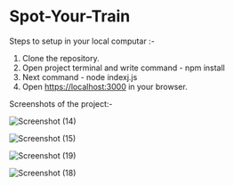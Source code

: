 # Spot-Your-Train

Steps to setup in your local computar :- 
 1. Clone the repository.
 2. Open project terminal and write command - npm install 
 3. Next command - node indexj.js
 4. Open [https://localhost:3000](http://localhost:3000/) in your browser.
 
 Screenshots of the project:- 
 
 ![Screenshot (14)](https://github.com/Hrx717/Spot-Your-Train/assets/121953891/7a107ee5-e83d-4f17-a0f4-23e475d8a2c9)
 
 ![Screenshot (15)](https://github.com/Hrx717/Spot-Your-Train/assets/121953891/4d842d74-7f10-4df8-b5b5-eae9043e5dfd)
 
 ![Screenshot (19)](https://github.com/Hrx717/Spot-Your-Train/assets/121953891/73f5c377-8de2-4d1c-9d2d-8e26e349c694)

![Screenshot (18)](https://github.com/Hrx717/Spot-Your-Train/assets/121953891/ec5282ae-a84f-4f5b-ba60-cb08fe602add)
